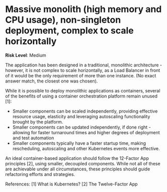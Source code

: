 # Massive monolith (high memory and CPU usage), non-singleton deployment, complex to scale horizontally

**Risk Level**: Medium

The application has been designed in a traditional, monolithic architecture - however, it
is not complex to scale horizontally, as a Load Balancer in front of it would be the
only requirement of more than one instance. (No exact answer match, the closest one was chosen).

While it is possible to deploy monolithic applications as containers, several of the
benefits of using a container orchestration platform remain unused [1]:

* Smaller components can be scaled independently, providing effective resource
usage, elasticity and leveraging autoscaling functionality brought by the platform.
* Smaller components can be updated independently, if done right - allowing for
faster turnaround times and higher degrees of deployment and test automation
* Smaller components typically have a faster startup time, making rescheduling,
autoscaling and other Kubernetes events more effective.

An ideal container-based application should follow the 12-Factor App principles [2],
using smaller, decoupled components. While not all of these are achievable under
all circumstances, these principles should guide refactoring efforts and strategies.

References:
[1] What is Kubernetes?
[2] The Twelve-Factor App
